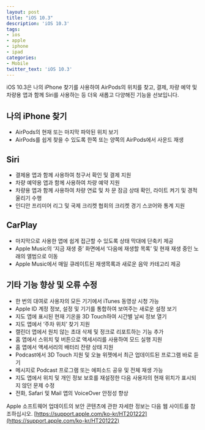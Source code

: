 ```yaml
---
layout: post
title: "iOS 10.3"
description: 'iOS 10.3'
tags:
- ios
- apple
- iphone
- ipad
categories:
- Mobile
twitter_text: 'iOS 10.3'
---
```


iOS 10.3은 나의 iPhone 찾기를 사용하여 AirPods의 위치를 찾고, 결제, 차량 예약 및 차량용 앱과 함께 Siri를 사용하는 등 더욱 새롭고 다양해진 기능을 선보입니다.

## 나의 iPhone 찾기

* AirPods의 현재 또는 마지막 파악된 위치 보기
* AirPods를 쉽게 찾을 수 있도록 한쪽 또는 양쪽의 AirPods에서 사운드 재생


## Siri

* 결제용 앱과 함께 사용하여 청구서 확인 및 결제 지원
* 차량 예약용 앱과 함께 사용하여 차량 예약 지원
* 차량용 앱과 함께 사용하여 차량 연료 및 차 문 잠금 상태 확인, 라이트 켜기 및 경적 울리기 수행
* 인디안 프리미어 리그 및 국제 크리켓 협회의 크리켓 경기 스코어와 통계 지원


## CarPlay

* 마지막으로 사용한 앱에 쉽게 접근할 수 있도록 상태 막대에 단축키 제공
* Apple Music의 ‘지금 재생 중’ 화면에서 ‘다음에 재생할 목록’ 및 현재 재생 중인 노래의 앨범으로 이동
* Apple Music에서 매일 큐레이트된 재생목록과 새로운 음악 카테고리 제공


## 기타 기능 향상 및 오류 수정

* 한 번의 대여로 사용자의 모든 기기에서 iTunes 동영상 시청 가능
* Apple ID 계정 정보, 설정 및 기기를 통합하여 보여주는 새로운 설정 보기
* 지도 앱에 표시된 현재 기온을 3D Touch하여 시간별 날씨 정보 열기
* 지도 앱에서 ‘주차 위치’ 찾기 지원
* 캘린더 앱에서 원치 않는 초대 삭제 및 정크로 리포트하는 기능 추가
* 홈 앱에서 스위치 및 버튼으로 액세서리를 사용하여 모드 실행 지원
* 홈 앱에서 액세서리의 배터리 잔량 상태 지원
* Podcast에서 3D Touch 지원 및 오늘 위젯에서 최근 업데이트된 프로그램 바로 듣기
* 메시지로 Podcast 프로그램 또는 에피소드 공유 및 전체 재생 가능
* 지도 앱에서 위치 및 개인 정보 보호를 재설정한 다음 사용자의 현재 위치가 표시되지 않던 문제 수정
* 전화, Safari 및 Mail 앱의 VoiceOver 안정성 향상

Apple 소프트웨어 업데이트의 보안 콘텐츠에 관한 자세한 정보는 다음 웹 사이트를 참조하십시오.
[https://support.apple.com/ko-kr/HT201222](https://support.apple.com/ko-kr/HT201222)
